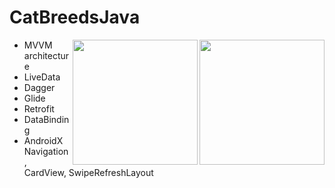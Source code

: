 # CatBreedsJava

<img align="right" src="https://github.com/femosso/CatBreedsKotlin/raw/master/assets/cat_breeds.jpg" width="200">
<img align="right" src="https://github.com/femosso/CatBreedsKotlin/raw/master/assets/breed_detail.jpg" width="200">

- MVVM architecture
- LiveData
- Dagger
- Glide
- Retrofit
- DataBinding 
- AndroidX Navigation, CardView, SwipeRefreshLayout